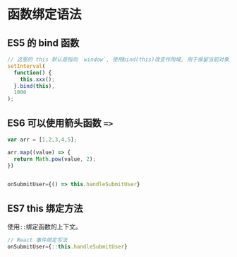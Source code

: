# 函数绑定语法

## ES5 的 bind 函数

```javascript
// 这里的 this 默认是指向 `window`, 使用bind(this)改变作用域, 用于保留当前对象的上下文.
setInterval(
  function() {
    this.xxx();
  }.bind(this),
  1000
);
```

## ES6 可以使用箭头函数 `=>`

```javascript
var arr = [1,2,3,4,5];

arr.map((value) => {
  return Math.pow(value, 2);
})


onSubmitUser={() => this.handleSubmitUser}
```

## ES7 this 绑定方法

使用`::`绑定函数的上下文。

```javascript
// React 事件绑定写法
onSubmitUser={::this.handleSubmitUser}
```
